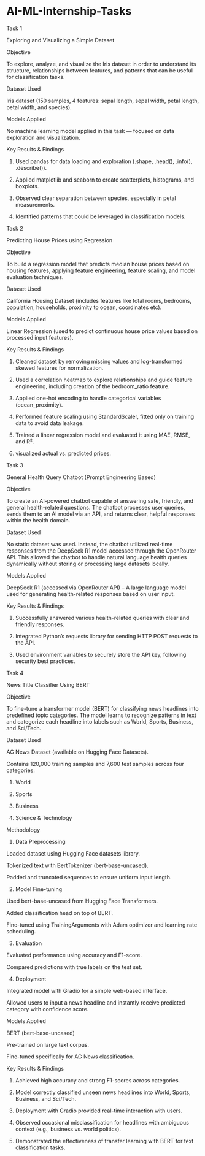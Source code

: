 # AI-ML-Internship-Tasks

Task 1 

Exploring and Visualizing a Simple Dataset

Objective


To explore, analyze, and visualize the Iris dataset in order to understand its structure, relationships between features, and patterns that can be useful for classification tasks.

Dataset Used

Iris dataset (150 samples, 4 features: sepal length, sepal width, petal length, petal width, and species).

Models Applied

No machine learning model applied in this task — focused on data exploration and visualization.

Key Results & Findings


1) Used pandas for data loading and exploration (.shape, .head(), .info(), .describe()).

2) Applied matplotlib and seaborn to create scatterplots, histograms, and boxplots.

3) Observed clear separation between species, especially in petal measurements.

4) Identified patterns that could be leveraged in classification models.



Task 2

Predicting House Prices using Regression

Objective

To build a regression model that predicts median house prices based on housing features, applying feature engineering, feature scaling, and model evaluation techniques.

Dataset Used

California Housing Dataset (includes features like total rooms, bedrooms, population, households, proximity to ocean, coordinates etc).

Models Applied

Linear Regression (used to predict continuous house price values based on processed input features).

Key Results & Findings

1) Cleaned dataset by removing missing values and log-transformed skewed features for normalization.

2) Used a correlation heatmap to explore relationships and guide feature engineering, including creation of the bedroom_ratio feature.

3) Applied one-hot encoding to handle categorical variables (ocean_proximity).

4) Performed feature scaling using StandardScaler, fitted only on training data to avoid data leakage.

5) Trained a linear regression model and evaluated it using MAE, RMSE, and R².

6) visualized actual vs. predicted prices.



Task 3

General Health Query Chatbot (Prompt Engineering Based) 

Objective

To create an AI-powered chatbot capable of answering safe, friendly, and general health-related questions. The chatbot processes user queries, sends them to an AI model via an API, and returns clear, helpful responses within the health domain.

Dataset Used

No static dataset was used. Instead, the chatbot utilized real-time responses from the DeepSeek R1 model accessed through the OpenRouter API. This allowed the chatbot to handle natural language health queries dynamically without storing or processing large datasets locally.

Models Applied

DeepSeek R1 (accessed via OpenRouter API) – A large language model used for generating health-related responses based on user input.


Key Results & Findings


1) Successfully answered various health-related queries with clear and friendly responses.

2) Integrated Python’s requests library for sending HTTP POST requests to the API.

3) Used environment variables to securely store the API key, following security best practices.

Task 4

News Title Classifier Using BERT

Objective

To fine-tune a transformer model (BERT) for classifying news headlines into predefined topic categories. The model learns to recognize patterns in text and categorize each headline into labels such as World, Sports, Business, and Sci/Tech.

Dataset Used

AG News Dataset (available on Hugging Face Datasets).

Contains 120,000 training samples and 7,600 test samples across four categories:

1) World

2) Sports

3) Business

4) Science & Technology

Methodology

1) Data Preprocessing

Loaded dataset using Hugging Face datasets library.

Tokenized text with BertTokenizer (bert-base-uncased).

Padded and truncated sequences to ensure uniform input length.

2) Model Fine-tuning

Used bert-base-uncased from Hugging Face Transformers.

Added classification head on top of BERT.

Fine-tuned using TrainingArguments with Adam optimizer and learning rate scheduling.

3) Evaluation

Evaluated performance using accuracy and F1-score.

Compared predictions with true labels on the test set.

4) Deployment

Integrated model with Gradio for a simple web-based interface.

Allowed users to input a news headline and instantly receive predicted category with confidence score.

Models Applied

BERT (bert-base-uncased)

Pre-trained on large text corpus.

Fine-tuned specifically for AG News classification.

Key Results & Findings

1) Achieved high accuracy and strong F1-scores across categories.

2) Model correctly classified unseen news headlines into World, Sports, Business, and Sci/Tech.

3) Deployment with Gradio provided real-time interaction with users.

4) Observed occasional misclassification for headlines with ambiguous context (e.g., business vs. world politics).

5) Demonstrated the effectiveness of transfer learning with BERT for text classification tasks.
